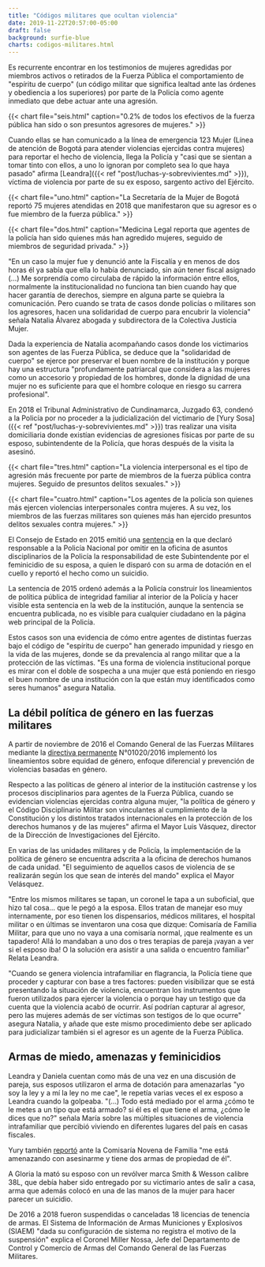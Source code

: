 ```yaml
---
title: "Códigos militares que ocultan violencia"
date: 2019-11-22T20:57:00-05:00
draft: false
background: surfie-blue
charts: codigos-militares.html
---
```


Es recurrente encontrar en los testimonios de mujeres agredidas por miembros activos o retirados de la Fuerza Pública el comportamiento de "espíritu de cuerpo" (un código militar que significa lealtad ante las órdenes y obediencia a los superiores) por parte de la Policía como agente inmediato que debe actuar ante una agresión.

{{< chart file="seis.html" caption="0.2% de todos los efectivos de la fuerza pública han sido o son presuntos agresores de mujeres." >}}

Cuando ellas se han comunicado a la línea de emergencia 123 Mujer (Línea de atención de Bogotá para atender violencias ejercidas contra mujeres) para reportar el hecho de violencia, llega la Policía y "casi que se sientan a tomar tinto con ellos, a uno lo ignoran por completo sea lo que haya pasado"  afirma [Leandra]({{< ref "post/luchas-y-sobrevivientes.md" >}}), víctima de violencia por parte de su ex esposo, sargento activo del Ejército.

{{< chart file="uno.html" caption="La Secretaría de la Mujer de Bogotá reportó 75 mujeres atendidas en 2018 que manifestaron que su agresor es o fue miembro de la fuerza pública." >}}

{{< chart file="dos.html" caption="Medicina Legal reporta que agentes de la policía han sido quienes más han agredido mujeres, seguido de miembros de seguridad privada." >}}

"En un caso la mujer fue y denunció ante la Fiscalía y en menos de dos horas él ya sabía que ella lo había denunciado, sin aún tener fiscal asignado (…) Me sorprendía como circulaba de rápido la información entre ellos, normalmente la institucionalidad no funciona tan bien cuando hay que hacer garantía de derechos, siempre en alguna parte se quiebra la comunicación. Pero cuando se trata de casos donde policías o militares son los agresores, hacen una solidaridad de cuerpo para encubrir la violencia" señala Natalia Álvarez abogada y subdirectora de la Colectiva Justicia Mujer.

Dada la experiencia de Natalia acompañando casos donde los victimarios son agentes de las Fuerza Pública, se deduce que la "solidaridad de cuerpo" se ejerce por preservar el buen nombre de la institución y porque hay una estructura "profundamente patriarcal que considera a las mujeres como un accesorio y propiedad de los hombres, donde la dignidad de una mujer no es suficiente para que el hombre coloque en riesgo su carrera profesional".

En 2018 el Tribunal Administrativo de Cundinamarca, Juzgado 63, condenó a la Policía por no proceder a la judicialización del victimario de [Yury Sosa]({{< ref "post/luchas-y-sobrevivientes.md" >}}) tras realizar una visita domiciliaria donde existían evidencias de agresiones físicas por parte de su esposo, subintendente de la Policía, que horas después de la visita la asesinó.

{{< chart file="tres.html" caption="La violencia interpersonal es el tipo de agresión más frecuente por parte de miembros de la fuerza pública contra mujeres. Seguido de presuntos delitos sexuales." >}}

{{< chart file="cuatro.html" caption="Los agentes de la policía son quienes más ejercen violencias interpersonales contra mujeres. A su vez, los miembros de las fuerzas militares son quienes más han ejercido presuntos delitos sexuales contra mujeres." >}}

El Consejo de Estado en 2015 emitió una [sentencia](http://consejodeestado.gov.co/documentos/sentencias/17001233100020000118301.pdf) en la que declaró responsable a la Policía Nacional por omitir en la oficina de asuntos disciplinarios de la Policía la responsabilidad de este Subintendente por el feminicidio de su esposa, a quien le disparó con su arma de dotación en el cuello y reportó el hecho como un suicidio.

La sentencia de 2015 ordenó además a la Policía construir los lineamientos de política pública de integridad familiar al interior de la Policía y hacer visible esta sentencia en la web de la institución, aunque la sentencia se encuentra publicada, no es visible para cualquier ciudadano en la página web principal de la Policía.

Estos casos son una evidencia de cómo entre agentes de distintas fuerzas bajo el código de "espíritu de cuerpo" han generado impunidad y riesgo en la vida de las mujeres, donde se da prevalencia al rango militar que a la protección de las víctimas. "Es una forma de violencia institucional porque es mirar con el doble de sospecha a una mujer que está poniendo en riesgo el buen nombre de una institución con la que están muy identificados como seres humanos" asegura Natalia.

## La débil política de género en las fuerzas militares

A partir de noviembre de 2016 el Comando General de las Fuerzas Militares mediante la [directiva permanente](https://www.justiciamilitar.gov.co/irj/go/km/docs/Mindefensa/Documentos/descargas/Prensa/Documentos/politica_genero.pdf) N°01020/2016 implementó los lineamientos sobre equidad de género, enfoque diferencial y prevención de violencias basadas en género.

Respecto a las políticas de género al interior de la institución castrense y los procesos disciplinarios para agentes de la Fuerza Pública, cuando se evidencian violencias ejercidas contra alguna mujer, "la política de género y el Código Disciplinario Militar son vinculantes al cumplimiento de la Constitución y los distintos tratados internacionales en la protección de los derechos humanos y de las mujeres" afirma el Mayor Luis Vásquez, director de la Dirección de Investigaciones del Ejército.

En varias de las unidades militares y de Policía, la implementación de la política de género se encuentra  adscrita a la oficina de derechos humanos de cada unidad. "El seguimiento de aquellos casos de violencia de se realizarán según los que sean de interés del mando" explica el Mayor Velásquez.

"Entre los mismos militares se tapan, un coronel le tapa a un suboficial, que hizo tal cosa... que le pegó a la esposa. Ellos tratan de manejar eso muy internamente, por eso tienen los dispensarios, médicos militares, el hospital militar o en últimas se inventaron una cosa que dizque: Comisaría de Familia Militar, para que uno no vaya a una comisaría normal, ¡que realmente es un tapadero! Allá lo mandaban a uno dos o tres terapias de pareja ¡vayan a ver si el esposo iba! O la solución era asistir a una salida o encuentro familiar" Relata Leandra.

"Cuando se genera violencia intrafamiliar en flagrancia, la Policía tiene que proceder y capturar con base a tres factores: pueden visibilizar que se está presentando la situación de violencia, encuentran los instrumentos que fueron utilizados para ejercer la violencia o porque hay un testigo que da cuenta que la violencia acabó de ocurrir. Así podrían capturar al agresor, pero las mujeres además de ser víctimas son testigos de lo que ocurre" asegura Natalia, y añade que este mismo procedimiento debe ser aplicado para judicializar también si el agresor es un agente de la Fuerza Pública.

## Armas de miedo, amenazas y feminicidios

Leandra y Daniela cuentan como más de una vez en una discusión de pareja, sus esposos utilizaron el arma de dotación para amenazarlas "yo soy la ley y a mí la ley no me cae", le repetía varias veces el ex esposo a Leandra cuando la golpeaba. "(…) Todo está mediado por el arma ¿cómo te le metes a un tipo que está armado? si él es el que tiene el arma, ¿cómo le dices que no?" señala María sobre las múltiples situaciones de violencia intrafamiliar que percibió viviendo en diferentes lugares del país en casas fiscales.

Yury también [reportó](https://docs.google.com/document/d/1qapU4yoEDTSNCGhx3REsZR3gJVovwBXz7pemk328jw4/edit#heading=h.q2h9kr6np6lg) ante la Comisaría Novena de Familia "me está amenazando con asesinarme y tiene dos armas de propiedad de él".

A Gloria la mató su esposo con un revólver marca Smith & Wesson calibre 38L, que debía haber sido entregado por su victimario antes de salir a casa, arma que además colocó en una de las manos de la mujer para hacer parecer un suicidio.

De 2016 a 2018 fueron suspendidas o canceladas 18 licencias de tenencia de armas. El Sistema de Información de Armas Municiones y Explosivos (SIAEM) "dada su configuración de sistema no registra el motivo de la suspensión" explica el Coronel Miller Nossa, Jefe del Departamento de Control y Comercio de Armas del Comando General de las Fuerzas Militares.
